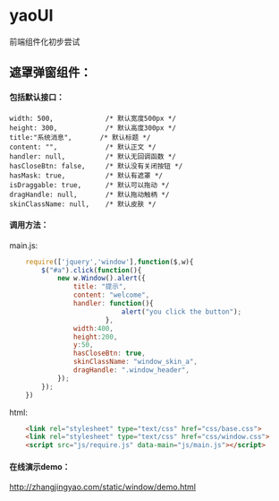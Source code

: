 
# yaoUI
前端组件化初步尝试

## 遮罩弹窗组件：
#### 包括默认接口：
	width: 500, 			/* 默认宽度500px */
	height: 300,			/* 默认高度300px */
	title:"系统消息",		/* 默认标题 */
	content: "",			/* 默认正文 */
	handler: null,			/* 默认无回调函数 */
	hasCloseBtn: false,		/* 默认没有关闭按钮 */
	hasMask: true,			/* 默认有遮罩 */
	isDraggable: true,		/* 默认可以拖动 */
	dragHandle: null,		/* 默认拖动触柄 */
	skinClassName: null,	/* 默认皮肤 */

#### 调用方法：
main.js:
```js
	require(['jquery','window'],function($,w){
		$("#a").click(function(){
			new w.Window().alert({
				title: "提示",
				content: "welcome",
				handler: function(){
							alert("you click the button");
						},
				width:400,
				height:200,
				y:50,
				hasCloseBtn: true,
				skinClassName: "window_skin_a",
				dragHandle: ".window_header",
			});
		});
	})
```
html:
```html
	<link rel="stylesheet" type="text/css" href="css/base.css">
	<link rel="stylesheet" type="text/css" href="css/window.css">
	<script src="js/require.js" data-main="js/main.js"></script>
```


#### 在线演示demo：
http://zhangjingyao.com/static/window/demo.html

